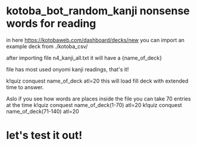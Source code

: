 # kotoba_bot_random_kanji nonsense words for reading

in here https://kotobaweb.com/dashboard/decks/new
you can import an example deck from ./kotoba_csv/



after importing file n4_kanji_all.txt it will have a {name_of_deck}

file has most used onyomi kanji readings, that's it!

k!quiz conquest name_of_deck atl=20
this will load fill deck with extended time to answer.


Aslo if you see how words are places inside the file you can take 70 entries at the time
k!quiz conquest name_of_deck(1-70) atl=20
k!quiz conquest name_of_deck(71-140) atl=20

# let's test it out!

